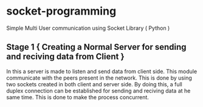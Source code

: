 # socket-programming
Simple Multi User communication using Socket Library ( Python )

## Stage 1 { Creating a Normal Server for sending and reciving data from Client }
In this a server is made to listen and send data from client side. This module communicate with the peers present in the network. This is done by using two sockets created in both client and server side. By doing this, a full duplex connection can be established for sending and reciving data at he same time. This is done to make the process concurrent.
